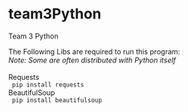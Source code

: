 # team3Python
Team 3 Python


The Following Libs are required to run this program:<br>
<i>Note: Some are often distributed with Python itself</i><br><br>
Requests<br>
``` pip install requests``` <br>
BeautifulSoup<br>
``` pip install beautifulsoup``` <br>
